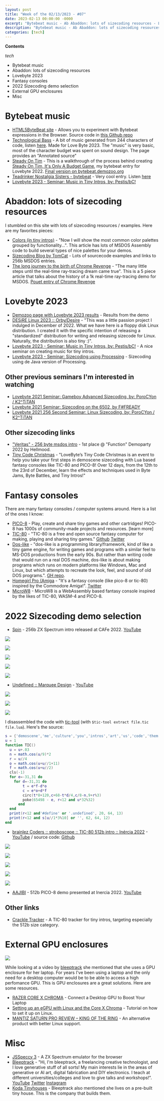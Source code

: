 ```yaml
---
layout: post
title: "Week of the 02/13/2023 - #07"
date: 2023-02-13 00:00:00 -0000
excerpt: "Bytebeat music - Ab Abaddon: lots of sizecoding resources - Lovebyte 2023 - Fantasy consoles - 2022 Sizecoding demo selection - External GPU enclosures"
description: "Bytebeat music - Ab Abaddon: lots of sizecoding resources - Lovebyte 2023 - Fantasy consoles - 2022 Sizecoding demo selection - External GPU enclosures"
categories: [tech]
---
```



**Contents**

*tech*

- Bytebeat music
- Abaddon: lots of sizecoding resources
- Lovebyte 2023
- Fantasy consoles
- 2022 Sizecoding demo selection
- External GPU enclosures
- Misc

# Bytebeat music

- [HTML5ByteBeat site](https://greggman.com/downloads/examples/html5bytebeat/html5bytebeat.html) - Allows you to experiment with Bytebeat expressions in the Browser. Source code in [this Github repo](https://github.com/greggman/html5bytebeat)
- [Technological Bass](https://github.com/teadrinker/bytebeat-notes#technological-bass) - A bit of music generated from 244 characters of code, listen [here](https://bytebeat.demozoo.org/#t=0&e=0&s=44100&bb=5d00000100f40000000000000000398f4a83103f72f8f843a72c6bd9c084494863436cf707856dc75dadf8d3fc4407884235cf7b3d7f973f87534cf0f9341e89e4a5663ebb4e5e7421294f43c8adc23399a92a983078bc2ca0d3b18141668e7a0acf5b83d10c70c5f094548bd0a6c2b872ae6e984315b30fe829b7db406e81bafe1baa9100777f73f0194582fd4a5d5228ca8ddaed34e8b77621b071ac458207a5d876d588bdcd521777d10b335212cacb29e63bb2ddcff7e7690d705bb41a5b030505996338d7a6cc86de249c8d9be26f4d63c8b6ffab221000). Made for Love Byte 2023. The "music" is very basic, most of the character budget was spent on sound design. The page provides an "Annotated source"
- [Steady On Tim](http://www.sizecoding.org/wiki/Steady_On_Tim) - This is a walkthrough of the process behind creating [Steady On Tim, It's Only A Budget Game](https://demozoo.org/music/305284/), my bytebeat entry for Lovebyte 2022. [Final version on bytebeat.demozoo.org](https://bytebeat.demozoo.org/#t=0&e=0&s=44100&bb=5d00000100ff0000000000000000268f468409cd45dc4d116447859680ed76413ea82d501fb4d4b887ba7a34d03fdab1aee40c4db826e40fb9687e58e52ee284c072e1ace31e223dc211b103fffd3b49055f21f6fc2ecb1baa1ae533cfeb801fcc5aa170f3376c5f0708e99dc9486ed3bc0fac94a0cd9d29c56058b74f6e574d3cb4e24c3ed9fb786d0154162adb0013c03c7ee7aad09a9b037ae8f6c5568b3f3e21777fbae255193ee6d7705793465c03f25ae756999d42ed116eb0f3606b8dd0b5111b27b2733b90d9588bbc5c8de2ceac407fd3caff017c8c00) 
- [Teadrinker Nostalgia Sisters - bytebeat](https://files.scene.org/view/parties/2023/lovebyte23/bytebeat_music/teadrinker-nostalgia-sisters-bytebeat-url.txt) - Very cool entry. Listen [here](https://bytebeat.demozoo.org/#t=0&e=0&s=44100&bb=5d00000100f40000000000000000398f4a83103f72f8f843a72c6bd9c084494863436cf707856dc75dadf8d3fc4407884235cf7b3d7f973f87534cf0f9341e89e4a5663ebb4e5e7421294f43c8adc23399a92a983078bc2ca0d3b18141668e7a0acf5b83d10c70c5f094548bd0a6c2b872ae6e984315b30fe829b7db406e81bafe1baa9100777f73f0194582fd4a5d5228ca8ddaed34e8b77621b071ac458207a5d876d588bdcd521777d10b335212cacb29e63bb2ddcff7e7690d705bb41a5b030505996338d7a6cc86de249c8d9be26f4d63c8b6ffab221000)
- [Lovebyte 2023 - Seminar: Music in Tiny Intros, by: Pestis/bC!](https://www.youtube.com/watch?v=9eGESjbpz1A)


# Abaddon: lots of sizecoding resources

I stumbled on this site with lots of sizecoding resources / examples. Here are my favorites pieces:

- [Colors (in tiny intros)](https://www.abaddon.hu/256b/colors.html) - "Now I will show the most common color palettes grouped by functionality...". This article has lots of MSDOS Assembly code to build several types of nice palettes for your demos.
- [Sizecoding Blog by TomCat](https://www.abaddon.hu/256b/index.html) - Lots of sourcecode examples and links to 256b MSDOS entries.
- [The long journey to the birth of Chrome Revenge](https://abaddon.hu/crevenge/history.html) - "The many little steps until the real-time ray-tracing dream came true". This is a 5 piece article that talks about the history of a 1k real-time ray-tracing demo for MSDOS. [Pouet entry of Chrome Revenge](https://www.pouet.net/prod.php?which=87078)


# Lovebyte 2023

- [Demozoo page with Lovebyte 2023 results](https://demozoo.org/parties/4492/) - Results from the demo
- [DESiRE Linux 2023 :: Orby/Desire](https://files.scene.org/view/parties/2023/lovebyte23/out_of_compo/desire-linux-2023.zip) -  "This was a little passion project I indulged in December of 2022. What we have here is a floppy disk Linux distribution. I created it with the specific intention of releasing a "standardized" distribution for writing and releasing sizecode for Linux. Naturally, the distribution is also tiny :)".
- [Lovebyte 2023 - Seminar: Music in Tiny Intros, by: Pestis/bC!](https://www.youtube.com/watch?v=9eGESjbpz1A) - A nice seminar on creating music for tiny intros.
- [Lovebyte 2023 - Seminar: Sizecoding using Processing](https://www.youtube.com/watch?v=_ames7aegqM) - Sizecoding using de Java version of Processing.

## Other previous seminars I'm interested in watching

- [Lovebyte 2021 Seminar: Gameboy Advanced Sizecoding, by: PoroCYon / K2^TiTAN](https://www.youtube.com/watch?v=djT1YWz7egU)
- [Lovebyte 2021 Seminar: Sizecoding on the 6502, by F#FREADY](https://www.youtube.com/watch?v=iU1IAtXKxs0)
- [Lovebyte 2021 256 Second Seminar: Linux Sizecoding, by: PoroCYon / K2^TiTAN](https://www.youtube.com/watch?v=cvsH_rXlMKg)

## Other sizecoding links

- ["Veritas" - 256 byte msdos intro](https://youtube.com/watch?v=_SvuV29R_0A) - 1st place @ "Function" Demoparty 2022 by Hellmood.
- [Tiny Code Christmas](http://tcc.lovebyte.party/) -  "LoveByte’s Tiny Code Christmas is an event to help you take your first steps in demoscene sizecoding with Lua based fantasy consoles like TIC-80 and PICO-8! Over 12 days, from the 12th to the 23rd of December, learn the effects and techniques used in Byte Jams, Byte Battles, and Tiny Intros!"

# Fantasy consoles

There are many fantasy consoles / computer systems around. Here is a list of the ones I know:

- [PICO-8](https://www.lexaloffle.com/pico-8.php) - Play, create and share tiny games and other cartridges! PICO-8 has 1000s of community-made projects and resources. [learn more]
- [TIC-80](https://tic80.com/) - "TIC-80 is a free and open source fantasy computer for making, playing and sharing tiny games." [Github](https://github.com/nesbox/TIC-80) [Twitter](https://twitter.com/tic_computer)
- [Dos-like](https://mattiasgustavsson.itch.io/dos-like) - "dos-like is a programming library/framework, kind of like a tiny game engine, for writing games and programs with a similar feel to MS-DOS productions from the early 90s. But rather than writing code that would run on a real DOS machine, dos-like is about making programs which runs on modern platforms like Windows, Mac and Linux, but which attempts to recreate the look, feel, and sound of old DOS programs.". [GH repo](https://github.com/mattiasgustavsson/dos-like).
- [Homegirl Pro (Amiga](https://poeticandroid.itch.io/homegirl) - "It's a fantasy console (like pico-8 or tic-80) inspired by the Commodore Amiga!". [Twitter](https://twitter.com/hashtag/HomegirlFC)
- [MicroW8](https://exoticorn.github.io/microw8/) - MicroW8 is a WebAssembly based fantasy console inspired by the likes of TIC-80, WASM-4 and PICO-8.


# 2022 Sizecoding demo selection

- [Spin](https://www.pouet.net/prod.php?which=92688) - 256b ZX Spectrum intro released at CAFe 2022. [YouTube](https://www.youtube.com/watch?v=Lc_tEH-0BW4) 

![](/assets/imgs/2023-02-13/spin03.png)

![](/assets/imgs/2023-02-13/spin02.png)

![](/assets/imgs/2023-02-13/spin04.png)

![](/assets/imgs/2023-02-13/spin05.png)

![](/assets/imgs/2023-02-13/spin06.png)

- [Undefined :: Marquee Design](https://www.pouet.net/prod.php?which=92053) - [YouTube](https://youtu.be/i5qgFbdox6A)

![](/assets/imgs/2023-02-13/undefined-screen1.gif)

![](/assets/imgs/2023-02-13/undefined-screen2.gif)

![](/assets/imgs/2023-02-13/undefined-screen3.gif)

I disassembled the code with [tic-tool](https://github.com/exoticorn/tic-tool) (with `$tic-tool extract file.tic file.lua`). Here's the source:

```lua
s = {'demoscene','me','culture','you','intros','art','us','code','them'}
u = 1
function TIC()
  u = u+.03
  n = math.cos(u/9)*2
  r = u//4
  o = math.cos(u+u//1+11)
  f = math.cos(u+u//2)
  cls(-1)
  for e=-31,31 do
    for d=-31,31 do
        t = e*f-d*o
        c = e*o+d*f
        circ(t*8+120,c+68-t*d/4,c/8-n,9+r%3)
        poke(65498 - e, r<12 and u*32%32)
      end
  end
  print(r<12 and'#define' or '.undefined', 20, 64, 13)
  print(r<12 and s[u//1*3%10] or '', 62, 64, 12)
end
```


- [brainlez Coders :: stroboscope :: TIC-80 512b intro :: Inércia 2022](https://www.pouet.net/prod.php?which=92799) - [YouTube](https://www.youtube.com/watch?v=j5o7avY4vO4) / source code: [Github](https://github.com/vsariola/stroboscope)

![](/assets/imgs/2023-02-13/stroboscope1.gif)

![](/assets/imgs/2023-02-13/stroboscope2.gif)

![](/assets/imgs/2023-02-13/stroboscope3.gif)

![](/assets/imgs/2023-02-13/stroboscope4.gif)

![](/assets/imgs/2023-02-13/stroboscope5.gif)

- [AAJIBI](https://www.pouet.net/prod.php?which=92850) - 512b PICO-8 demo presented at Inercia 2022. [YouTube](https://youtu.be/euJzmCkgyw4)

## Other links

- [Crackle Tracker](https://github.com/vsariola/crackle-tracker) - A TIC-80 tracker for tiny intros, targeting especially the 512b size category.


# External GPU enclosures

![](/assets/imgs/2023-02-13/razer-core-x-chroma-gallery-hero.jpg)

While looking at a video by [bleeptrack](https://bleeptrack.de) she mentioned that she uses a GPU enclosure for her laptop. For years I've been using a laptop and the only need for a desktop computer would be to be able to access a high perfomance GPU. This is GPU enclosures are a great solutions. Here are some resources.

- [RAZER CORE X CHROMA](https://www.razer.com/gaming-egpus/Razer-Core-X/RC21-01430100-R3U1) - Connect a Desktop GPU to Boost Your Laptop
- [Setting up an eGPU with Linux and the Core X Chroma](https://y.tsutsumi.io/2020/08/15/egpu-linux-core-x-chroma/) - Tutorial on how to set it up on Linux.
- [MANTIZ SATURN PRO REVIEW – KING OF THE RING](https://egpu.io/mantiz-saturn-pro-review-king-of-the-ring/) - An alternative product with better Linux support.

# Misc

- [JSSpeccy 3](https://github.com/gasman/jsspeccy3) - A ZX Spectrum emulator for the browser
- [Bleeptrack](https://bleeptrack.de) - "Hi, I'm bleeptrack, a freelancing creative technologist, and I love generative stuff of all sorts! My main interests lie in the areas of generative or AI art, digital fabrication and DIY electronics. I teach at different universities/colleges and love to give talks and workshops!". [YouTube](https://www.youtube.com/channel/UCyFQ1G1za8f4FIv2D9gwXrg) [Twitter](https://twitter.com/Bleeptrack) [Instagram](https://www.instagram.com/bleeptrack/)
- [Koda Tinyhouses](https://kodasema.com/de/) - Bleeptrack also mentioned she lives on a pre-built tiny house. This is the company that builds them.



